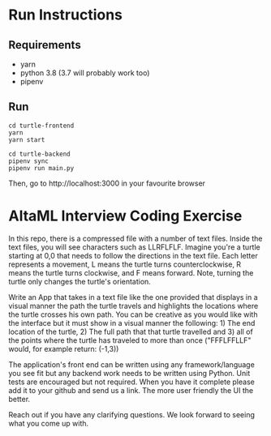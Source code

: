 # Run Instructions

## Requirements

- yarn
- python 3.8 (3.7 will probably work too)
- pipenv

## Run

```
cd turtle-frontend
yarn
yarn start

cd turtle-backend
pipenv sync
pipenv run main.py
```

Then, go to http://localhost:3000 in your favourite browser

# AltaML Interview Coding Exercise

In this repo, there is a compressed file with a number of text files. Inside the text files, you will see characters such as LLRFLFLF. Imagine you're a turtle starting at 0,0 that needs to follow the directions in the text file. Each letter represents a movement, L means the turtle turns counterclockwise, R means the turtle turns clockwise, and F means forward. Note, turning the turtle only changes the turtle's orientation.

Write an App that takes in a text file like the one provided that displays in a visual manner the path the turtle travels and highlights the locations where the turtle crosses his own path. You can be creative as you would like with the interface but it must show in a visual manner the following: 1) The end location of the turtle, 2) The full path that that turtle travelled and 3) all of the points where the turtle has traveled to more than once ("FFFLFFLLF" would, for example return: (-1,3))

The application's front end can be written using any framework/language you see fit but any backend work needs to be written using Python. Unit tests are encouraged but not required. When you have it complete please add it to your github and send us a link. The more user friendly the UI the better.

Reach out if you have any clarifying questions. We look forward to seeing what you come up with.

